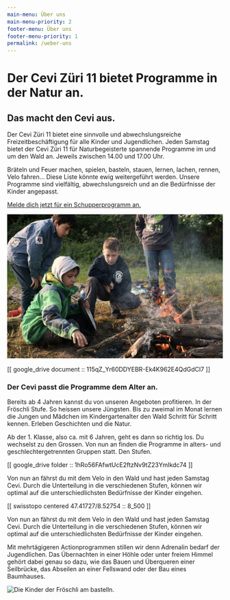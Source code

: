 ```yaml
---
main-menu: Über uns 
main-menu-priority: 2 
footer-menu: Über uns 
footer-menu-priority: 1 
permalink: /ueber-uns
---
```


# Der Cevi Züri 11 bietet Programme in der Natur an.

## Das macht den Cevi aus.

Der Cevi Züri 11 bietet eine sinnvolle und abwechslungsreiche Freizeitbeschäftigung für alle Kinder und Jugendlichen.
Jeden Samstag bietet der Cevi Züri 11 für Naturbegeisterte spannende Programme im und um den Wald an. Jeweils zwischen
14.00 und 17.00 Uhr.

Bräteln und Feuer machen, spielen, basteln, stauen, lernen, lachen, rennen, Velo fahren… Diese Liste könnte ewig
weitergeführt werden. Unsere Programme sind vielfältig, abwechslungsreich und an die Bedürfnisse der Kinder angepasst.

[Melde dich jetzt für ein Schupperprogramm an.](/neu-im-cevi)

![Der Zvieri auf dem Feuer ist ein fester Bestandteil unserer Programme.](/assets/Sinai_am_Feuer.jpg)

[[ google_drive document :: 115qZ_Yr60DDYEBR-Ek4K962E4QdGdCl7 ]]

### Der Cevi passt die Programme dem Alter an.

Bereits ab 4 Jahren kannst du von unseren Angeboten profitieren. In der Fröschli Stufe. So heissen unsere Jüngsten. Bis
zu zweimal im Monat lernen die Jungen und Mädchen im Kindergartenalter den Wald Schritt für Schritt kennen. Erleben
Geschichten und die Natur.

Ab der 1. Klasse, also ca. mit 6 Jahren, geht es dann so richtig los. Du wechselst zu den Grossen. Von nun an finden die
Programme in alters- und geschlechter­getrennten Gruppen statt. Den Stufen.

[[ google_drive folder :: 1hRo56FAfwtUcE2ftzNv9tZ23YmIkdc74 ]]

Von nun an fährst du mit dem Velo in den Wald und hast jeden Samstag Cevi. Durch die Unterteilung in die verschiedenen
Stufen, können wir optimal auf die unterschiedlichsten Bedürfnisse der Kinder eingehen.

[[ swisstopo centered 47.41727/8.52754 :: 8_500 ]]

Von nun an fährst du mit dem Velo in den Wald und hast jeden Samstag Cevi. Durch die Unterteilung in die verschiedenen
Stufen, können wir optimal auf die unterschiedlichsten Bedürfnisse der Kinder eingehen.

Mit mehrtägigeren Actionprogrammen stillen wir denn Adrenalin bedarf der Jugendlichen. Das Übernachten in einer Höhle
oder unter freiem Himmel gehört dabei genau so dazu, wie das Bauen und Überqueren einer Seilbrücke, das Abseilen an
einer Fellswand oder der Bau eines Baumhauses.

![Die Kinder der Fröschli am bastelln.](/assets/Froeschli.jpg)